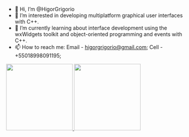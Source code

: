- 👋 Hi, I’m @HigorGrigorio
- 👀 I’m interested in developing multiplatform graphical user interfaces with C++.
- 🌱 I’m currently learning about interface development using the wxWidgets toolkit and object-oriented programming and events with C++.
- 📫 How to reach me: Email - higorgrigorio@gmail.com; Cell - +55018998091195;

<!---
HigorGrigorio/HigorGrigorio is a ✨ special ✨ repository because its `README.md` (this file) appears on your GitHub profile.
You can click the Preview link to take a look at your changes.
--->

 <div>
  <a href="https://github.com/HigorGrigorio">
  <img height="180em" src="https://github-readme-stats.vercel.app/api?username=HigorGrigorio&show_icons=true&theme=merko&include_all_commits=true&count_private=true"/>
  <img height="180em" src="https://github-readme-stats.vercel.app/api/top-langs/?username=HigorGrigorio&layout=compact&langs_count=7&theme=dracula"/>
</div>
